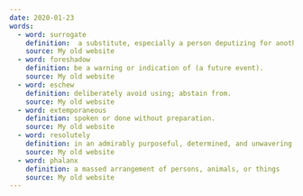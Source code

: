 ```yaml
---
date: 2020-01-23
words:
  - word: surrogate
    definition:  a substitute, especially a person deputizing for another in a specific role or office.
    source: My old website
  - word: foreshadow
    definition: be a warning or indication of (a future event).
    source: My old website
  - word: eschew
    definition: deliberately avoid using; abstain from.
    source: My old website
  - word: extemporaneous
    definition: spoken or done without preparation.
    source: My old website
  - word: resolutely
    definition: in an admirably purposeful, determined, and unwavering manner.
    source: My old website
  - word: phalanx
    definition: a massed arrangement of persons, animals, or things
    source: My old website
---
```

